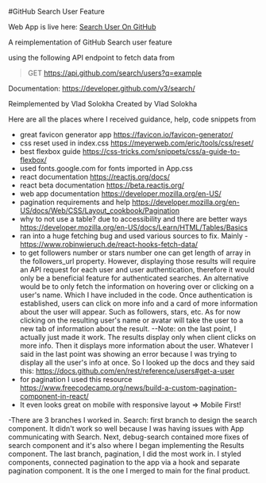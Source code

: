 #GitHub Search User Feature

Web App is live here: [Search User On GitHub](https://searcghuserongithub.netlify.app)

A reimplementation of GitHub Search user feature

using the following API endpoint to fetch data from

>GET https://api.github.com/search/users?q=example

Documentation: https://developer.github.com/v3/search/ 

Reimplemented by Vlad Solokha
Created by Vlad Solokha

Here are all the places where I received guidance, help, code snippets from

- great favicon generator app https://favicon.io/favicon-generator/ 
- css reset used in index.css https://meyerweb.com/eric/tools/css/reset/
- best flexbox guide https://css-tricks.com/snippets/css/a-guide-to-flexbox/
- used fonts.google.com for fonts imported in App.css
- react documentation https://reactjs.org/docs/
- react beta documentation https://beta.reactjs.org/
- web app documentation https://developer.mozilla.org/en-US/
- pagination requirements and help https://developer.mozilla.org/en-US/docs/Web/CSS/Layout_cookbook/Pagination
- why to not use a table? due to accessibility and there are better ways https://developer.mozilla.org/en-US/docs/Learn/HTML/Tables/Basics
- ran into a huge fetching bug and used various sources to fix. Mainly - https://www.robinwieruch.de/react-hooks-fetch-data/ 
- to get followers number or stars number one can get length of array in the followers_url property. However, displaying those results will require an API request for each user and user authentication, therefore it would only be a beneficial feature for authenticated searches. An alternative would be to only fetch the information on hovering over or clicking on a user's name. Which I have included in the code. Once authentication is established, users can click on more info and a card of more information about the user will appear. Such as followers, stars, etc. As for now clicking on the resulting user's name or avatar will take the user to a new tab of information about the result. 
  --Note: on the last point, I actually just made it work. The results display only when client clicks on more info. Then it displays more information about the user. Whatever I said in the last point was showing an error because I was trying to display all the user's info at once. So I looked up the docs and they said this: https://docs.github.com/en/rest/reference/users#get-a-user
- for pagination I used this resource https://www.freecodecamp.org/news/build-a-custom-pagination-component-in-react/
- It even looks great on mobile with responsive layout => Mobile First! 


-There are 3 branches I worked in. Search: first branch to design the search component. It didn't work so well because I was having issues with App communicating with Search. Next, debug-search contained more fixes of search component and it's also where I began implementing the Results component. The last branch, pagination, I did the most work in. I styled components, connected pagination to the app via a hook and separate pagination component. It is the one I merged to main for the final product. 

